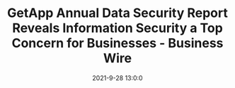 ---
"title": "GetApp Annual Data Security Report Reveals Information Security a Top Concern for Businesses - Business Wire"
"date": "2021-9-28 13:0:0"
"feed_name": "GOOGLENEWSCONSTRUCTION"
"feed_website": "https://news.google.com/search?q=construction%2Bincident&hl=en-US&gl=US&ceid=US:en"
"feed_rss": "https://news.google.com/rss/search?q=construction%2Bincident&hl=en-US&gl=US&ceid=US:en"
"link": "https://www.businesswire.com/news/home/20210928005036/en/GetApp-Annual-Data-Security-Report-Reveals-Information-Security-a-Top-Concern-for-Businesses"
"source": "{'href': 'https://www.businesswire.com', 'title': 'Business Wire'}"
"file": "_posts/2021-1-1-9b27cb7341debf5019ee7811d20f6e83d203a3eb.md"
"accident": "0"
"drilling": "0"
"dead": "0"
"injured": "0"
"arrested": "0"
"where": "unknown site"
"place": "unknown place"
---